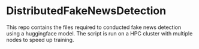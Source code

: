 # DistributedFakeNewsDetection
This repo contains the files required to conducted fake news detection using a huggingface model. The script is run on a HPC cluster with multiple nodes to speed up training.
